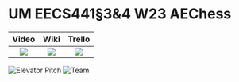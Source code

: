 # UM EECS441§3&4 W23 AEChess

| Video  |  Wiki |  Trello  |
|:-----:|:-----:|:--------:|
|[<img src="https://eecs441.eecs.umich.edu/img/admin/video.png">][video_page]|[<img src="https://eecs441.eecs.umich.edu/img/admin/wiki.png">][wiki_page]|[<img src="https://eecs441.eecs.umich.edu/img/admin/trello.png">][agile_page]|

![Elevator Pitch](https://user-images.githubusercontent.com/55436340/232916309-e724a2f9-dcea-481d-b1dc-04feae0a889f.jpg) <!-- MUST be placed in user-images.githubusercontent.com -->
![Team](https://user-images.githubusercontent.com/55436340/232917984-249e11bd-647e-4a47-9c48-dc1c1b2743f4.jpg)

[video_page]: https://youtu.be/TWm3sXBhW1Q
[wiki_page]: https://github.com/meng-zx/aechess-team/wiki
[agile_page]: https://trello.com/b/vAtpuDG2/aechess-team
